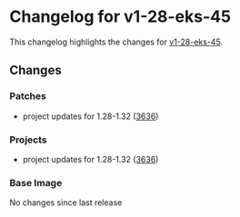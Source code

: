 # Changelog for v1-28-eks-45

This changelog highlights the changes for [v1-28-eks-45](https://github.com/aws/eks-distro/tree/v1-28-eks-45).

## Changes

### Patches
* project updates for 1.28-1.32 ([3636](https://github.com/aws/eks-distro/pull/3636))

### Projects
* project updates for 1.28-1.32 ([3636](https://github.com/aws/eks-distro/pull/3636))

### Base Image
No changes since last release

